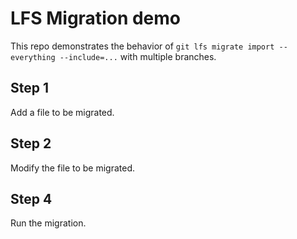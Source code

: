 # LFS Migration demo
This repo demonstrates the behavior of `git lfs migrate import --everything --include=...` with multiple branches.
## Step 1
Add a file to be migrated.
## Step 2
Modify the file to be migrated.
## Step 4
Run the migration.
